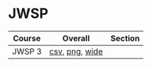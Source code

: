 # JWSP

| Course | Overall | Section |
| ------ | ------- | ------- |
| JWSP 3 | [csv](https://github.com/UCSD-Historical-Enrollment-Data/2024Spring/blob/main/overall/JWSP%203.csv), [png](https://raw.githubusercontent.com/UCSD-Historical-Enrollment-Data/2024Spring/main/plot_overall/JWSP%203.png), [wide](https://raw.githubusercontent.com/UCSD-Historical-Enrollment-Data/2024Spring/main/plot_overall_wide/JWSP%203.png) |  |
